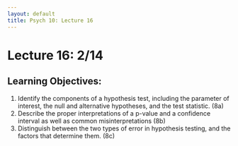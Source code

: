 ```yaml
---
layout: default
title: Psych 10: Lecture 16
---
```

# Lecture 16: 2/14

## Learning Objectives:
1. Identify the components of a hypothesis test, including the parameter of interest, the null and alternative hypotheses, and the test statistic. (8a)
2. Describe the proper interpretations of a p-value and a confidence interval as well as common misinterpretations (8b)
3. Distinguish between the two types of error in hypothesis testing, and the factors that determine them. (8c)
